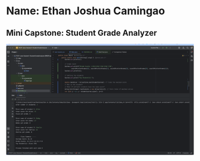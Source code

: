 # Name: Ethan Joshua Camingao
## Mini Capstone: Student Grade Analyzer

<img src="https://github.com/ethan-josh/FECP-Java-Session1-StudentGradeAnalyzer/blob/main/screenshot5.png"/>